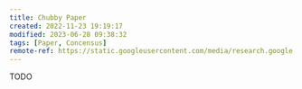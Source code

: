 ```yaml
---
title: Chubby Paper
created: 2022-11-23 19:19:17
modified: 2023-06-28 09:38:32
tags: [Paper, Concensus]
remote-ref: https://static.googleusercontent.com/media/research.google.com/en//archive/chubby-osdi06.pdf
---
```


TODO
